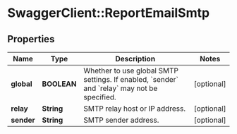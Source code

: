 # SwaggerClient::ReportEmailSmtp

## Properties
Name | Type | Description | Notes
------------ | ------------- | ------------- | -------------
**global** | **BOOLEAN** | Whether to use global SMTP settings. If enabled, &#x60;sender&#x60; and &#x60;relay&#x60; may not be specified. | [optional] 
**relay** | **String** | SMTP relay host or IP address. | [optional] 
**sender** | **String** | SMTP sender address. | [optional] 

